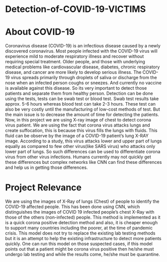 # Detection-of-COVID-19-VICTIMS

# About COVID-19
Coronavirus disease (COVID-19) is an infectious disease caused by a newly discovered coronavirus. Most people infected with the COVID-19 virus will experience mild to moderate respiratory illness and recover without requiring special treatment.  Older people, and those with underlying medical problems like cardiovascular disease, diabetes, chronic respiratory disease, and cancer are more likely to develop serious illness. The COVID-19 virus spreads primarily through droplets of saliva or discharge from the nose when an infected person coughs or sneezes. And currently no vaccine is available against this disease.
So its very important to detect those patients and separate them from healthy person. Detection can be done using the tests, tests can be swab test or blood test. Swab test results take approx. 5-6 hours whereas blood test can take 2-3 hours. These test can also be very costly until the manufacturing of low-cost methods of test. But the main issue is to decrease the amount of time for detecting the patients. Now, in this project we are using X-ray image of chest to detect corona virus patient. We are using the fact that corona virus attacks lungs and create suffocation, this is because this virus fills the lungs with fluids. This fluid can be observe by the image of a COVID-19 patient’s lung X-RAY image. According to a study, this virus attacks lower and upper part of lungs equally as compared to few other virus(like SARS virus) who attacks only lower part of lungs. So such differences can be used to differentiate corona virus from other virus infections. Humans currently may not quickly get these differences but complex networks like CNN can find these differences and help us in getting those differences.

# Project Relevance
We are using the images of X-Ray of lungs (Chest) of people to identify the COVID-19 affected people. This has been done using CNN, which distinguishes the images of COVID 19 infected people’s chest X-Ray with those of the others (non-infected) people. This method is implemented as it is a quick corona positive detection method and also, it is cheaper enough to support many countries including the poorer, at the time of pandemic crisis. This model does not try to replace the existing lab testing methods but it is an attempt to help the existing infrastructure to detect more patients quickly. One can run this model on those suspected cases, if this model points out that a patient might be corona virus positive then he/she must undergo lab testing and while the results come, he/she must be quarantine.
